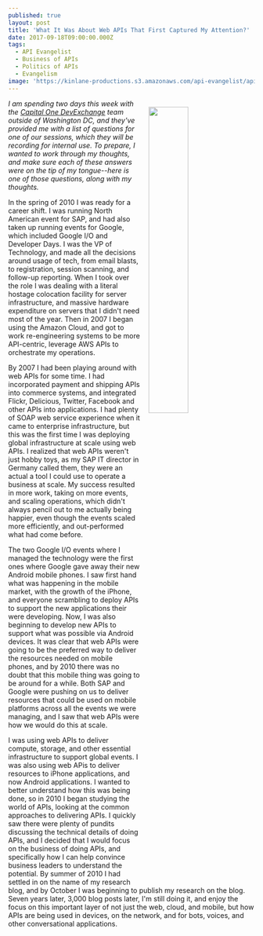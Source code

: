 ```yaml
---
published: true
layout: post
title: 'What It Was About Web APIs That First Captured My Attention?'
date: 2017-09-18T09:00:00.000Z
tags:
  - API Evangelist
  - Business of APIs
  - Politics of APIs
  - Evangelism
image: 'https://kinlane-productions.s3.amazonaws.com/api-evangelist/api-evangelist-logo-400.png'
---
```

<p><img src="https://kinlane-productions.s3.amazonaws.com/api-evangelist/api-evangelist-logo-400.png" align="right" width="40%" style="padding: 15px;" /></p>  
  
_I am spending two days this week with the [Capital One DevExchange](https://developer.capitalone.com/) team outside of Washington DC, and they've provided me with a list of questions for one of our sessions, which they will be recording for internal use. To prepare, I wanted to work through my thoughts, and make sure each of these answers were on the tip of my tongue--here is one of those questions, along with my thoughts._

In the spring of 2010 I was ready for a career shift. I was running North American event for SAP, and had also taken up running events for Google, which included Google I/O and Developer Days. I was the VP of Technology, and made all the decisions around usage of tech, from email blasts, to registration, session scanning, and follow-up reporting. When I took over the role I was dealing with a literal hostage colocation facility for server infrastructure, and massive hardware expenditure on servers that I didn't need most of the year. Then in 2007 I began using the Amazon Cloud, and got to work re-engineering systems to be more API-centric, leverage AWS APIs to orchestrate my operations. 

By 2007 I had been playing around with web APIs for some time. I had incorporated payment and shipping APIs into commerce systems, and integrated Flickr, Delicious, Twitter, Facebook and other APIs into applications. I had plenty of SOAP web service experience when it came to enterprise infrastructure, but this was the first time I was deploying global infrastructure at scale using web APIs. I realized that web APIs weren't just hobby toys, as my SAP IT director in Germany called them, they were an actual a tool I could use to operate a business at scale. My success resulted in more work, taking on more events, and scaling operations, which didn't always pencil out to me actually being happier, even though the events scaled more efficiently, and out-performed what had come before. 

The two Google I/O events where I managed the technology were the first ones where Google gave away their new Android mobile phones. I saw first hand what was happening in the mobile market, with the growth of the iPhone, and everyone scrambling to deploy APIs to support the new applications their were developing. Now, I was also beginning to develop new APIs to support what was possible via Android devices. It was clear that web APIs were going to be the preferred way to deliver the resources needed on mobile phones, and by 2010 there was no doubt that this mobile thing was going to be around for a while. Both SAP and Google were pushing on us to deliver resources that could be used on mobile platforms across all the events we were managing, and I saw that web APIs were how we would do this at scale.

I was using web APIs to deliver compute, storage, and other essential infrastructure to support global events. I was also using web APis to deliver resources to iPhone applications, and now Android applications. I wanted to better understand how this was being done, so in 2010 I began studying the world of APIs, looking at the common approaches to delivering APIs. I quickly saw there were plenty of pundits discussing the technical details of doing APIs, and I decided that I would focus on the business of doing APIs, and specifically how I can help convince business leaders to understand the potential. By summer of 2010 I had settled in on the name of my research blog, and by October I was beginning to publish my research on the blog. Seven years later, 3,000 blog posts later, I'm still doing it, and enjoy the focus on this important layer of not just the web, cloud, and mobile, but how APIs are being used in devices, on the network, and for bots, voices, and other conversational applications.


